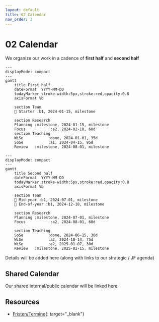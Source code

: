```yaml
---
layout: default
title: 02 Calendar
nav_order: 3
---
```


# 02 Calendar

We organize our work in a cadence of **first half** and **second half**

```mermaid
---
displayMode: compact
---
gantt
    title First half
    dateFormat  YYYY-MM-DD
    todayMarker stroke-width:5px,stroke:red,opacity:0.8
    axisFormat %b

    section Team
    🚀 Starter :b1, 2024-01-15, milestone

    section Research
    Planning :milestone, 2024-01-15, milestone
    Focus           :a2, 2024-02-10, 60d
    section Teaching
    WiSe           :done, 2024-01-01, 35d
    SoSe           :a1, 2024-04-15, 95d
    Review   :milestone, 2024-08-01, milestone
```

```mermaid
---
displayMode: compact
---
gantt
    title Second half
    dateFormat  YYYY-MM-DD
    todayMarker stroke-width:5px,stroke:red,opacity:0.8
    axisFormat %b

    section Team
    🎯 Mid-year :b1, 2024-07-01, milestone
    🎉 End-of-year :b1, 2024-12-18, milestone

    section Research
    Planning :milestone, 2024-07-01, milestone
    Focus           :a2, 2024-08-01, 60d
    
    section Teaching
    SoSe           :done, 2024-06-15, 30d
    WiSe           :a2, 2024-10-14, 75d
    WiSe           :a2, 2025-01-07, 30d
    Review   :milestone, 2025-02-15, milestone
```

Details will be added here (along with links to our strategic / JF agenda)

## Shared Calendar

Our shared internal/public calendar will be linked here.

## Resources

- [Fristen/Termine](https://www.uni-bamberg.de/studium/im-studium/studienorganisation/vorlesungszeiten/){: target="_blank"}

